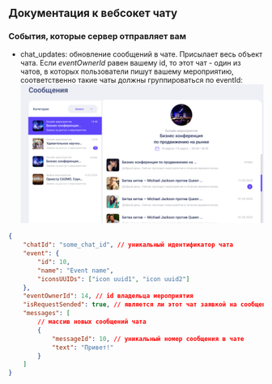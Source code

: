 ## Документация к вебсокет чату

### События, которые сервер отправляет вам

- chat_updates: обновление сообщений в чате. Присылает весь объект чата. Если _eventOwnerId_ равен вашему id, то этот чат - один из чатов, в которых пользователи пишут вашему мероприятию, соответственно такие чаты должны группироваться по eventId:
  ![alt text](image.png)

```json
{
	"chatId": "some_chat_id", // уникальный идентификатор чата
	"event": {
		"id": 10,
		"name": "Event name",
		"iconsUUIDs": ["icon uuid1", "icon uuid2"]
	},
	"eventOwnerId": 14, // id владельца мероприятия
	"isRequestSended": true, // является ли этот чат заявкой на сообщение?
	"messages": [
		// массив новых сообщений чата
		{
			"messageId": 10, // уникальный номер сообщения в чате
			"text": "Привет!"
		}
	]
}
```
